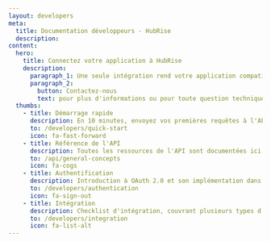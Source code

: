 ```yaml
---
layout: developers
meta:
  title: Documentation développeurs - HubRise
  description:
content:
  hero:
    title: Connectez votre application à HubRise
    description:
      paragraph_1: Une seule intégration rend votre application compatible avec tout l'écosystème HubRise.
      paragraph_2:
        button: Contactez-nous
        text: pour plus d'informations ou pour toute question technique.
  thumbs:
    - title: Démarrage rapide
      description: En 10 minutes, envoyez vos premières requêtes à l'API (en anglais)
      to: /developers/quick-start
      icon: fa-fast-forward
    - title: Référence de l'API
      description: Toutes les ressources de l'API sont documentées ici (en anglais)
      to: /api/general-concepts
      icon: fa-cogs
    - title: Authentification
      description: Introduction à OAuth 2.0 et son implémentation dans HubRise (en anglais)
      to: /developers/authentication
      icon: fa-sign-out
    - title: Intégration
      description: Checklist d'intégration, couvrant plusieurs types d'applications (en anglais)
      to: /developers/integration
      icon: fa-list-alt
---
```

